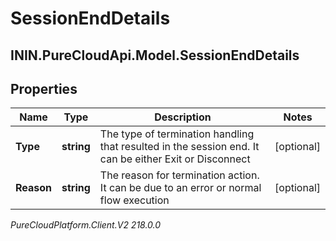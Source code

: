 # SessionEndDetails

## ININ.PureCloudApi.Model.SessionEndDetails

## Properties

|Name | Type | Description | Notes|
|------------ | ------------- | ------------- | -------------|
| **Type** | **string** | The type of termination handling that resulted in the session end. It can be either Exit or Disconnect | [optional] |
| **Reason** | **string** | The reason for termination action. It can be due to an error or normal flow execution | [optional] |



_PureCloudPlatform.Client.V2 218.0.0_
